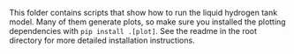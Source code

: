 This folder contains scripts that show how to run the liquid hydrogen tank model.
Many of them generate plots, so make sure you installed the plotting dependencies with `pip install .[plot]`.
See the readme in the root directory for more detailed installation instructions.